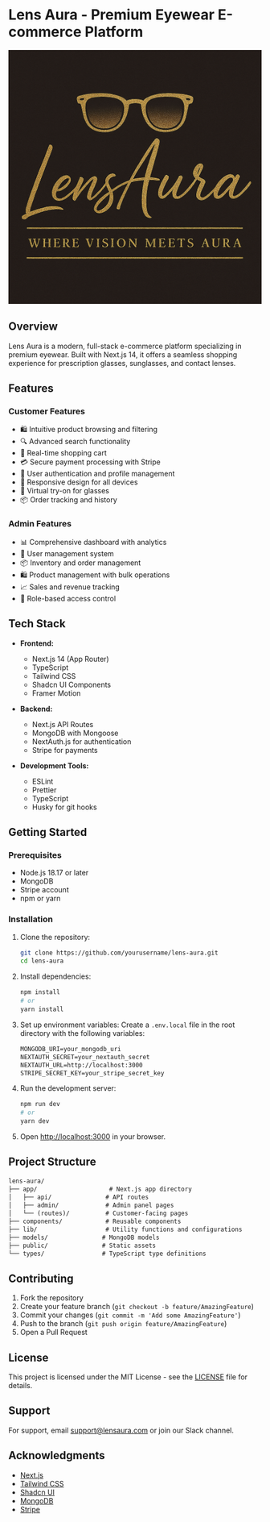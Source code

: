 # Lens Aura - Premium Eyewear E-commerce Platform

![Lens Aura Logo](/public/images/logo.png)

## Overview

Lens Aura is a modern, full-stack e-commerce platform specializing in premium eyewear. Built with Next.js 14, it offers a seamless shopping experience for prescription glasses, sunglasses, and contact lenses.

## Features

### Customer Features

- 🛍️ Intuitive product browsing and filtering
- 🔍 Advanced search functionality
- 🛒 Real-time shopping cart
- 💳 Secure payment processing with Stripe
- 👤 User authentication and profile management
- 📱 Responsive design for all devices
- 🎯 Virtual try-on for glasses
- 📦 Order tracking and history

### Admin Features

- 📊 Comprehensive dashboard with analytics
- 👥 User management system
- 📦 Inventory and order management
- 🛍️ Product management with bulk operations
- 📈 Sales and revenue tracking
- 🔐 Role-based access control

## Tech Stack

- **Frontend:**

  - Next.js 14 (App Router)
  - TypeScript
  - Tailwind CSS
  - Shadcn UI Components
  - Framer Motion

- **Backend:**

  - Next.js API Routes
  - MongoDB with Mongoose
  - NextAuth.js for authentication
  - Stripe for payments

- **Development Tools:**
  - ESLint
  - Prettier
  - TypeScript
  - Husky for git hooks

## Getting Started

### Prerequisites

- Node.js 18.17 or later
- MongoDB
- Stripe account
- npm or yarn

### Installation

1. Clone the repository:

   ```bash
   git clone https://github.com/yourusername/lens-aura.git
   cd lens-aura
   ```

2. Install dependencies:

   ```bash
   npm install
   # or
   yarn install
   ```

3. Set up environment variables:
   Create a `.env.local` file in the root directory with the following variables:

   ```env
   MONGODB_URI=your_mongodb_uri
   NEXTAUTH_SECRET=your_nextauth_secret
   NEXTAUTH_URL=http://localhost:3000
   STRIPE_SECRET_KEY=your_stripe_secret_key

   ```

4. Run the development server:

   ```bash
   npm run dev
   # or
   yarn dev
   ```

5. Open [http://localhost:3000](http://localhost:3000) in your browser.

## Project Structure

```
lens-aura/
├── app/                    # Next.js app directory
│   ├── api/               # API routes
│   ├── admin/             # Admin panel pages
│   └── (routes)/          # Customer-facing pages
├── components/            # Reusable components
├── lib/                   # Utility functions and configurations
├── models/               # MongoDB models
├── public/               # Static assets
└── types/                # TypeScript type definitions
```

## Contributing

1. Fork the repository
2. Create your feature branch (`git checkout -b feature/AmazingFeature`)
3. Commit your changes (`git commit -m 'Add some AmazingFeature'`)
4. Push to the branch (`git push origin feature/AmazingFeature`)
5. Open a Pull Request

## License

This project is licensed under the MIT License - see the [LICENSE](LICENSE) file for details.

## Support

For support, email support@lensaura.com or join our Slack channel.

## Acknowledgments

- [Next.js](https://nextjs.org/)
- [Tailwind CSS](https://tailwindcss.com/)
- [Shadcn UI](https://ui.shadcn.com/)
- [MongoDB](https://www.mongodb.com/)
- [Stripe](https://stripe.com/)
